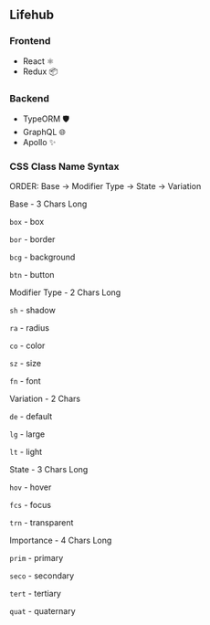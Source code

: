 ## Lifehub
### Frontend 
- React ⚛️
- Redux 📦
### Backend
- TypeORM 🛡️
- GraphQL 🌐
- Apollo ✨
### CSS Class Name Syntax
ORDER: Base -> Modifier Type -> State -> Variation

Base - 3 Chars Long

`box` - box

`bor` - border

`bcg` - background

`btn` - button

Modifier Type - 2 Chars Long 

`sh` - shadow

`ra` - radius

`co` - color

`sz` - size

`fn` - font

Variation - 2 Chars

`de` - default

`lg` - large

`lt` - light

State - 3 Chars Long

`hov` - hover

`fcs` - focus

`trn` - transparent

Importance - 4 Chars Long

`prim` - primary 

`seco` - secondary

`tert` - tertiary 

`quat` - quaternary

